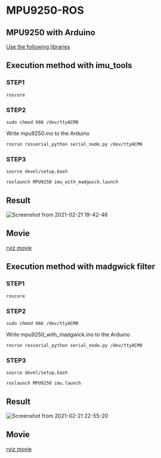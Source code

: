 # MPU9250-ROS

## MPU9250 with Arduino
[Use the following libraries](https://github.com/asukiaaa/MPU9250_asukiaaa)

## Execution method with imu_tools
### STEP1
```
roscore
```
### STEP2
```
sudo chmod 666 /dev/ttyACM0
```
Write mpu9250.ino to the Arduino
```
rosrun rosserial_python serial_node.py /dev/ttyACM0
```
### STEP3
```
source devel/setup.bash
```
```
roslaunch MPU9250 imu_with_madgwick.launch
```
## Result
![Screenshot from 2021-02-21 19-42-46](https://user-images.githubusercontent.com/52307432/108654719-9d0f1200-750c-11eb-9449-3e04c32b6784.png)  

## Movie
[rviz movie](https://user-images.githubusercontent.com/52307432/108654859-e3fd0780-750c-11eb-9b66-108e4c4677b3.mp4)

## Execution method with madgwick filter
### STEP1
```
roscore
```
### STEP2
```
sudo chmod 666 /dev/ttyACM0
```
Write mpu9250_with_madgwick.ino to the Arduino
```
rosrun rosserial_python serial_node.py /dev/ttyACM0
```
### STEP3
```
source devel/setup.bash
```
```
roslaunch MPU9250 imu.launch
```
## Result
![Screenshot from 2021-02-21 22-55-20](https://user-images.githubusercontent.com/52307432/108673693-714d5580-7527-11eb-9c85-4e4ca513c116.png)


## Movie
[rviz movie](https://user-images.githubusercontent.com/52307432/108654859-e3fd0780-750c-11eb-9b66-108e4c4677b3.mp4)

